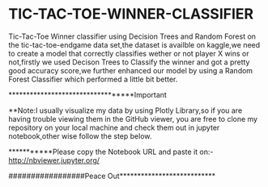 # TIC-TAC-TOE-WINNER-CLASSIFIER
Tic-Tac-Toe Winner classifier using Decision Trees and Random Forest on the tic-tac-toe-endgame data set,the dataset is availble on kaggle,we need to create a model that correctly classifies wether or not player X wins or not,firstly we used Decison Trees to Classify the winner and got a pretty good accuracy score,we further enhanced our model by using a Random Forest Classifier which performed a little bit better.

**********************************Important

**Note:I usually visualize my data by using Plotly Library,so if you are having trouble viewing them in the GitHub viewer, you are free to clone my repository on your local machine and check them out in jupyter notebook,other wise follow the step below.

***********Please copy the Notebook URL and paste it on:-http://nbviewer.jupyter.org/

#################Peace Out***************************

